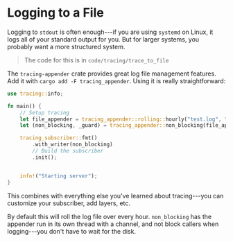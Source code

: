 # Logging to a File

Logging to `stdout` is often enough---if you are using `systemd` on Linux, it logs all of your standard output for you. But for larger systems, you probably want a more structured system.

> The code for this is in `code/tracing/trace_to_file`

The `tracing-appender` crate provides great log file management features. Add it with `cargo add -F tracing_appender`. Using it is really straightforward:

```rust
use tracing::info;

fn main() {
    // Setup tracing
    let file_appender = tracing_appender::rolling::hourly("test.log", "prefix.log");
    let (non_blocking, _guard) = tracing_appender::non_blocking(file_appender);

    tracing_subscriber::fmt()
        .with_writer(non_blocking)
        // Build the subscriber
        .init();


    info!("Starting server");
}
```

This combines with everything else you've learned about tracing---you can customize your subscriber, add layers, etc.

By default this will roll the log file over every hour. `non_blocking` has the appender run in its own thread with a channel, and not block callers when logging---you don't have to wait for the disk.
